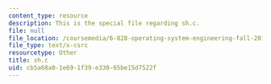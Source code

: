 ```yaml
---
content_type: resource
description: This is the special file regarding sh.c.
file: null
file_location: /coursemedia/6-828-operating-system-engineering-fall-2012/cb5a68a01e691f39e33065be15d7522f_sh.c
file_type: text/x-csrc
resourcetype: Other
title: sh.c
uid: cb5a68a0-1e69-1f39-e330-65be15d7522f
---
```

